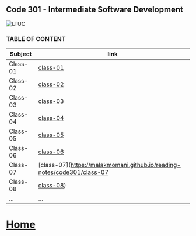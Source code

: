 ## Code 301 - Intermediate Software Development
![LTUC](https://img.alwakeelnews.com/Content/Upload/small/8202013104316907594295.jpg)

### TABLE OF CONTENT 

**Subject** | **link**
------------ | -------------
Class-01 | [class-01](https://malakmomani.github.io/reading-notes/code301/class-01)
Class-02 | [class-02](https://malakmomani.github.io/reading-notes/code301/class-02)
Class-03 | [class-03](https://malakmomani.github.io/reading-notes/code301/class-03)
Class-04 | [class-04](https://malakmomani.github.io/reading-notes/code301/class-04)
Class-05 | [class-05](https://malakmomani.github.io/reading-notes/code301/class-05)
Class-06 | [class-06](https://malakmomani.github.io/reading-notes/code301/class-06)
Class-07 | [class-07](https://malakmomani.github.io/reading-notes/code301/class-07
Class-08 | [class-08](https://malakmomani.github.io/reading-notes/code301/class-08))
... | ...


# [Home](https://malakmomani.github.io/reading-notes/)
